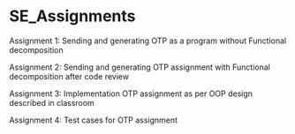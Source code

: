# SE_Assignments
Assignment 1: 
Sending and generating OTP as a program without Functional
decomposition



Assignment 2:
Sending and generating OTP assignment with Functional
decomposition after code review



Assignment 3:
Implementation OTP assignment as per OOP design described in
classroom



Assignment 4:
Test cases for OTP assignment
